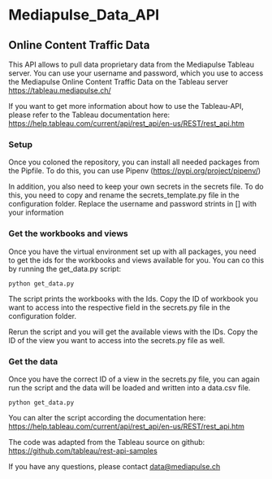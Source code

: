 # Mediapulse_Data_API
## Online Content Traffic Data

This API allows to pull data proprietary data from the Mediapulse Tableau server. You can use your username and password, which you use to access the Mediapulse Online Content Traffic Data on the Tableau server https://tableau.mediapulse.ch/

If you want to get more information about how to use the Tableau-API, please refer to the Tableau documentation here:
https://help.tableau.com/current/api/rest_api/en-us/REST/rest_api.htm

### Setup
Once you coloned the repository, you can install all needed packages from the Pipfile.
To do this, you can use Pipenv (https://pypi.org/project/pipenv/)

In addition, you also need to keep your own secrets in the secrets file.
To do this, you need to copy and rename the secrets_template.py file in the configuration folder.
Replace the username and password strints in [] with your information 

### Get the workbooks and views
Once you have the virtual environment set up with all packages, you need to get the ids for the workbooks and views available for you.
You can co this by running the get_data.py script:

```
python get_data.py
```
The script prints the workbooks with the Ids. Copy the ID of workbook you want to access into the respective field in the secrets.py file in the configuration folder.

Rerun the script and you will get the available views with the IDs. Copy the ID of the view you want to access into the secrets.py file as well.

### Get the data
Once you have the correct ID of a view in the secrets.py file, you can again run the script and the data will be loaded and written into a data.csv file.

```
python get_data.py
```

You can alter the script according the documentation here: https://help.tableau.com/current/api/rest_api/en-us/REST/rest_api.htm

The code was adapted from the Tableau source on github: https://github.com/tableau/rest-api-samples

If you have any questions, please contact data@mediapulse.ch
